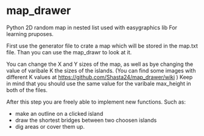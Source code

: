 # map_drawer
Python 2D random map in nested list used with easygraphics lib
For learning pruposes.

First use the generator file to crate a map which will be stored in the map.txt file.
Than you can use the map_drawr to look at it. 

You can change the X and Y sizes of the map, as well as bye changing the value of varibale K the sizes of the islands.
(You can find some images with different K values at https://github.com/Shasta24/map_drawer/wiki ) 
Keep in mind that you should use the same value for the varibale max_height in both of the files. 


After this step you are freely able to implement new functions. Such as:
 - make an outline on a clicked island
 - draw the shortest bridges between two choosen islands
 - dig areas or cover them up. 
